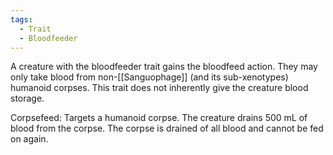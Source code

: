 ```yaml
---
tags:
  - Trait
  - Bloodfeeder
---
```

A creature with the bloodfeeder trait gains the bloodfeed action. They may only take blood from non-[[Sanguophage]] (and its sub-xenotypes) humanoid corpses. This trait does not inherently give the creature blood storage.

Corpsefeed:
Targets a humanoid corpse. The creature drains 500 mL of blood from the corpse. The corpse is drained of all blood and cannot be fed on again.